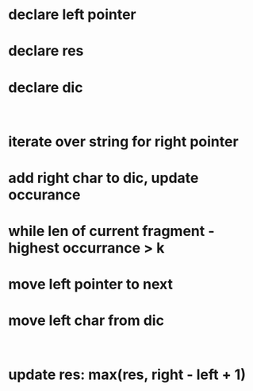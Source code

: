 # declare left pointer
# declare res
# declare dic
​
# iterate over string for right pointer
# add right char to dic, update occurance
# while len of current fragment - highest occurrance > k
# move left pointer to next
# move left char from dic
​
# update res: max(res, right - left + 1)
​